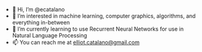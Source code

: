 - 👋 Hi, I’m @ecatalano
- 👀 I’m interested in machine learning, computer graphics, algorithms, and everything in-between
- 🌱 I’m currently learning to use Recurrent Neural Networks for use in Natural Language Processing
- 📫 You can reach me at elliot.catalano@gmail.com

<!---
ecatalano/ecatalano is a ✨ special ✨ repository because its `README.md` (this file) appears on your GitHub profile.
You can click the Preview link to take a look at your changes.
--->
